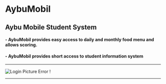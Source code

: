 # AybuMobil
## Aybu Mobile Student System

#### - AybuMobil provides easy access to daily and monthly food menu and allows scoring.
#### - AybuMobil provides short access to student information system

<hr/>

![Login Picture Error !](https://github.com/MYildizz/AybuMobil/blob/master/YbuMobil/photos/4.png) <hr/>
